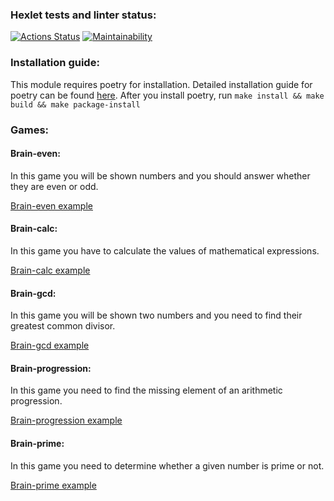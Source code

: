 ### Hexlet tests and linter status:
[![Actions Status](https://github.com/Pavel-Kr/python-project-49/actions/workflows/hexlet-check.yml/badge.svg)](https://github.com/Pavel-Kr/python-project-49/actions)
[![Maintainability](https://api.codeclimate.com/v1/badges/51d3c6c389e65cb0464e/maintainability)](https://codeclimate.com/github/Pavel-Kr/python-project-49/maintainability)

### Installation guide:

This module requires poetry for installation. Detailed installation guide for poetry can be found [here](https://python-poetry.org/docs/#installation).
After you install poetry, run `make install && make build && make package-install`

### Games:
#### Brain-even:
In this game you will be shown numbers and you should answer whether they are even or odd.

[Brain-even example](https://asciinema.org/a/4FcbN8f7cMVdE8HCIHLZGFk4w)

#### Brain-calc:
In this game you have to calculate the values ​​of mathematical expressions.

[Brain-calc example](https://asciinema.org/a/tUOC85vHFnMKujuWy5EtuMlOa)

#### Brain-gcd:
In this game you will be shown two numbers and you need to find their greatest common divisor.

[Brain-gcd example](https://asciinema.org/a/JmYR5ZwRDbJQlyXk8EKw2oxGV)

#### Brain-progression:
In this game you need to find the missing element of an arithmetic progression.

[Brain-progression example](https://asciinema.org/a/TmLBwW8LoixJsJ2taxwVaCwlp)

#### Brain-prime:
In this game you need to determine whether a given number is prime or not.

[Brain-prime example](https://asciinema.org/a/R96N6aKu6LTi3ZAXavnnIbQem)

